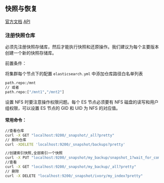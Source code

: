 ## 快照与恢复

[官方文档](https://www.elastic.co/guide/en/elasticsearch/reference/7.5/snapshots-take-snapshot.html) [API](https://www.elastic.co/guide/en/elasticsearch/client/java-rest/7.5/_snapshot_apis.html)

### 注册快照仓库

必须先注册快照存储库，然后才能执行快照和还原操作。我们建议为每个主要版本创建一个新的快照存储库。

前置条件：

将集群每个节点下的配置 `elasticsearch.yml` 中添加仓库路径白名单列表

```sh
path.repo:/mnt
// 或者
path.repo:["/mnt1","/mnt2"]
```

设置 NFS 时要注意操作权限问题。每个 ES 节点必须要有 NFS 磁盘的读写和用户组权限，可以设置 ES 节点的 GID 和 UID 为 NFS 的对应值。

#### 常用命令：

```sh
//查看仓库
curl -X GET "localhost:9200/_snapshot/_all?pretty"
// 删除仓库
curl -XDELETE 'localhost:9200/_snapshot/backups?pretty'

//创建索引快照,全部索引一个快照
curl -X PUT "localhost:9200/_snapshot/my_backup/snapshot_1?wait_for_completion=true&pretty"
//查看
curl -X GET "localhost:9200/_snapshot/my_backup/_all?pretty"
// 删除
curl -X DELETE "localhost:9200/_snapshot/ivory/my_index?pretty"
```

